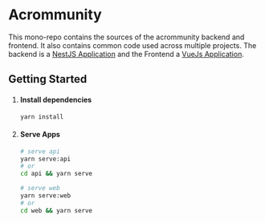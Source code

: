 Acrommunity
===========

This mono-repo contains the sources of the acrommunity backend and frontend. It also contains common code used across multiple projects. The backend is a [NestJS Application](https://docs.nestjs.com/) and the Frontend a [VueJs Application](https://vuejs.org/).

## Getting Started

1. #### Install dependencies
    ```
    yarn install
    ```

2. #### Serve Apps
    ```bash
    # serve api
    yarn serve:api  
    # or
    cd api && yarn serve
   
    # serve web
    yarn serve:web  
    # or
    cd web && yarn serve
    ```
